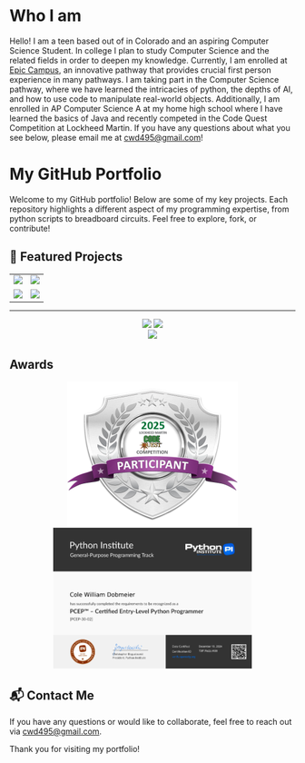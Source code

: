 # Who I am
Hello! I am a teen based out of in Colorado and an aspiring Computer Science Student. In college I plan to study Computer Science and the related fields in order to deepen my knowledge. Currently, I am enrolled at [Epic Campus](https://littletonpublicschools.net/schools/epiccampus/welcome), an innovative pathway that provides crucial first person experience in many pathways. I am taking part in the Computer Science pathway, where we have learned the intricacies of python, the depths of AI, and how to use code to manipulate real-world objects. Additionally, I am enrolled in AP Computer Science A at my home high school where I have learned the basics of Java and recently competed in the Code Quest Competition at Lockheed Martin. If you have any questions about what you see below, please email me at [cwd495@gmail.com](mailto:cwd495@gmail.com)!

# My GitHub Portfolio

Welcome to my GitHub portfolio! Below are some of my key projects. Each repository highlights a different aspect of my programming expertise, from python scripts to breadboard circuits. Feel free to explore, fork, or contribute!

<h2>📂 Featured Projects</h2>

<div align="center">
  <table>
    <tr>
      <td>
        <a href="https://github.com/coledobmeier/Raspberry-Pi-Car">
          <img src="https://github-readme-stats.vercel.app/api/pin/?username=coledobmeier&repo=Raspberry-Pi-Car&theme=midnight-purple">
        </a>
      </td>
      <td>
        <a href="https://github.com/coledobmeier/Segmented-Display">
          <img src="https://github-readme-stats.vercel.app/api/pin/?username=coledobmeier&repo=Segmented-Display&theme=midnight-purple">
        </a>
      </td>
    </tr>
    <tr>
      <td>
        <a href="https://github.com/coledobmeier/CS50_Solutions">
          <img src="https://github-readme-stats.vercel.app/api/pin/?username=coledobmeier&repo=CS50_Solutions&theme=midnight-purple">
        </a>
      </td>
      <td>
        <a href="https://github.com/coledobmeier/Java-Projects">
          <img src="https://github-readme-stats.vercel.app/api/pin/?username=coledobmeier&repo=Java-Projects&theme=midnight-purple">
        </a>
      </td>
    </tr>
  </table>
</div>

---

<div align="center">
  <img src="https://github-readme-stats.vercel.app/api?username=coledobmeier&show_icons=true&theme=midnight-purple" height="225"/>
  <img src="https://github-readme-stats.vercel.app/api/top-langs/?username=coledobmeier&layout=donut&theme=midnight-purple" height="225"/>
</div>

<div align="center">
 <img src="https://skillicons.dev/icons?i=py,java,raspberrypi,ubuntu,obsidian,github" width="450"/>
</div>

<!-- <div align="center">

<table border="0">
  <tr>
    <td colspan="2" align="center" border="0">
      <h3>My Github Stats!</h3>
    </td>
  </tr>
  <tr>
    <td border="0">
      <img src="https://github-readme-stats.vercel.app/api?username=coledobmeier&show_icons=true&theme=midnight-purple" height="225"/>
    </td>
    <td border="0">
      <img src="https://github-readme-stats.vercel.app/api/top-langs/?username=coledobmeier&layout=donut&theme=midnight-purple" height="225"/>
    </td>
  </tr>
 <tr>
    <td colspan="2" align="center" border="0">
      <h3> <img src="https://skillicons.dev/icons?i=py,java,raspberrypi,ubuntu,obsidian,github" width="450"/> </h3>
    </td>
  </tr>
</table> -->

## Awards
<p align="center">
  <img src="Participant.png" alt="Participant">
  <img src="pcepCert.png" alt="PCEP Certification" width="350">
</p>

## 📬 Contact Me
If you have any questions or would like to collaborate, feel free to reach out via [cwd495@gmail.com](mailto:cwd495@gmail.com).

Thank you for visiting my portfolio!
